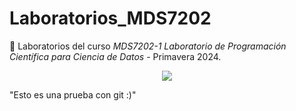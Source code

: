 # Laboratorios_MDS7202

🧪 Laboratorios del curso *MDS7202-1 Laboratorio de Programación Científica para Ciencia de Datos* - Primavera 2024.

<p align="center">
  <img src="https://i.giphy.com/media/v1.Y2lkPTc5MGI3NjExcHhuMTdnZGptb3JsaXQ2M3UzY3p3b3ZhMG80aWFxZWVldWx6cWFycyZlcD12MV9pbnRlcm5hbF9naWZfYnlfaWQmY3Q9Zw/fUZHXuE94BN2wtSbUS/giphy-downsized.gif"/>
</p>

"Esto es una prueba con git :)"